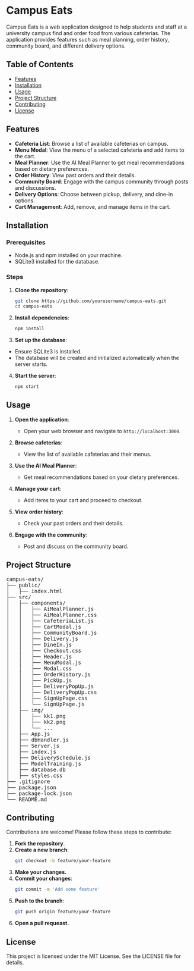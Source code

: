 # Campus Eats

Campus Eats is a web application designed to help students and staff at a university campus find and order food from various cafeterias. The application provides features such as meal planning, order history, community board, and different delivery options.

## Table of Contents

- [Features](#features)
- [Installation](#installation)
- [Usage](#usage)
- [Project Structure](#project-structure)
- [Contributing](#contributing)
- [License](#license)

## Features

- **Cafeteria List**: Browse a list of available cafeterias on campus.
- **Menu Modal**: View the menu of a selected cafeteria and add items to the cart.
- **Meal Planner**: Use the AI Meal Planner to get meal recommendations based on dietary preferences.
- **Order History**: View past orders and their details.
- **Community Board**: Engage with the campus community through posts and discussions.
- **Delivery Options**: Choose between pickup, delivery, and dine-in options.
- **Cart Management**: Add, remove, and manage items in the cart.

## Installation

### Prerequisites

- Node.js and npm installed on your machine.
- SQLite3 installed for the database.

### Steps

1. **Clone the repository**:
   ```sh
   git clone https://github.com/yourusername/campus-eats.git
   cd campus-eats

2. **Install dependencies**:
    ```sh
    npm install

3. **Set up the database**:
- Ensure SQLite3 is installed.
- The database will be created and initialized automatically when the server starts.

4. **Start the server**:
    ```sh
    npm start

## Usage

1. **Open the application**:
   - Open your web browser and navigate to `http://localhost:3000`.

2. **Browse cafeterias**:
   - View the list of available cafeterias and their menus.

3. **Use the AI Meal Planner**:
   - Get meal recommendations based on your dietary preferences.

4. **Manage your cart**:
   - Add items to your cart and proceed to checkout.

5. **View order history**:
   - Check your past orders and their details.

6. **Engage with the community**:
   - Post and discuss on the community board.

## Project Structure 
<pre>campus-eats/
├── public/
│   ├── index.html
├── src/
│   ├── components/
│   │   ├── AiMealPlanner.js
│   │   ├── AiMealPlanner.css
│   │   ├── CafeteriaList.js
│   │   ├── CartModal.js
│   │   ├── CommunityBoard.js
│   │   ├── Delivery.js
│   │   ├── DineIn.js
│   │   ├── Checkout.css
│   │   ├── Header.js
│   │   ├── MenuModal.js
│   │   ├── Modal.css
│   │   ├── OrderHistory.js
│   │   ├── PickUp.js
│   │   ├── DeliveryPopUp.js
│   │   ├── DeliveryPopUp.css  
│   │   ├── SignUpPage.css
│   │   └── SignUpPage.js
│   ├── img/
│   │   ├── kk1.png
│   │   ├── kk2.png
│   │   └── ...
│   ├── App.js
│   ├── dbHandler.js
│   ├── Server.js
│   ├── index.js
│   ├── DeliverySchedule.js
│   ├── ModelTraining.js
│   ├── database.db
│   ├── styles.css
├── .gitignore
├── package.json
├── package-lock.json
└── README.md</pre>

## Contributing

Contributions are welcome! Please follow these steps to contribute:

1. **Fork the repository**.
2. **Create a new branch**:
   ```sh
   git checkout -b feature/your-feature
3. **Make your changes.**
4. **Commit your changes**:
    ```sh
    git commit -m 'Add some feature'
5. **Push to the branch**: 
    ```sh
    git push origin feature/your-feature
6. **Open a pull requeast.**

## License
This project is licensed under the MIT License. See the LICENSE file for details.

